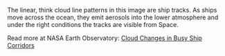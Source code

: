 The linear, think cloud line patterns in this image are ship tracks. As ships move across the ocean, they emit aerosols into the lower atmosphere and under the right conditions the tracks are visible from Space.

Read more at NASA Earth Observatory: [Cloud Changes in Busy Ship Corridors](https://earthobservatory.nasa.gov/images/146830/cloud-changes-in-busy-ship-corridors)